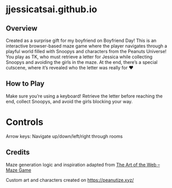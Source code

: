 # jjessicatsai.github.io

## Overview

Created as a surprise gift for my boyfriend on Boyfriend Day! This is an interactive browser-based maze game where the player navigates through a playful world filled with Snoopys and characters from the Peanuts Universe! You play as TK, who must retrieve a letter for Jessica while collecting Snoopys and avoiding the girls in the maze. At the end, there’s a special cutscene, where it’s revealed who the letter was really for ❤️

## How to Play

Make sure you’re using a keyboard! 
Retrieve the letter before reaching the end, collect Snoopys, and avoid the girls blocking your way.

# Controls
Arrow keys: Navigate up/down/left/right through rooms

## Credits

Maze generation logic and inspiration adapted from
[The Art of the Web – Maze Game](https://www.the-art-of-web.com/javascript/maze-game/)

Custom art and characters created on
https://peanutize.xyz/
